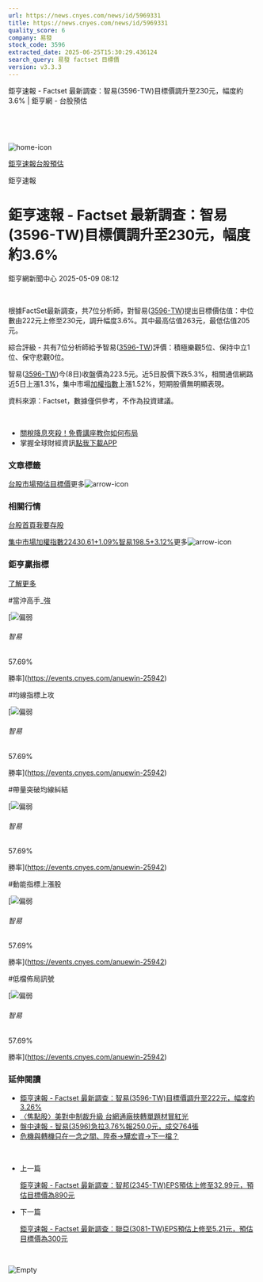 ```yaml
---
url: https://news.cnyes.com/news/id/5969331
title: https://news.cnyes.com/news/id/5969331
quality_score: 6
company: 易發
stock_code: 3596
extracted_date: 2025-06-25T15:30:29.436124
search_query: 易發 factset 目標價
version: v3.3.3
---
```


鉅亨速報 - Factset 最新調查：智易(3596-TW)目標價調升至230元，幅度約3.6% | 鉅亨網 - 台股預估

‌

‌

![home-icon](/assets/icons/breadCrumb/symbol-icon-home.svg)

[鉅亨速報](/news/cat/anue_live)[台股預估](/news/cat/tw_forecast)

鉅亨速報

# 鉅亨速報 - Factset 最新調查：智易(3596-TW)目標價調升至230元，幅度約3.6%

鉅亨網新聞中心 2025-05-09 08:12

‌

根據FactSet最新調查，共7位分析師，對智易([3596-TW](https://www.cnyes.com/twstock/3596))提出目標價估值：中位數由222元上修至230元，調升幅度3.6%。其中最高估值263元，最低估值205元。

綜合評級 - 共有7位分析師給予智易([3596-TW](https://www.cnyes.com/twstock/3596))評價：積極樂觀5位、保持中立1位、保守悲觀0位。

智易([3596-TW](https://www.cnyes.com/twstock/3596))今(8日)收盤價為223.5元。近5日股價下跌5.3%，相關通信網路近5日上漲1.3%，集中市場[加權指數](https://invest.cnyes.com/index/TWS/TSE01)上漲1.52%，短期股價無明顯表現。

資料來源：Factset，數據僅供參考，不作為投資建議。

‌

* [關稅降息夾殺！免費講座教你如何布局](https://www.rsc.com.tw/Cnyes_RSC/SeminarBooking2025InvestmentOutlook.aspx?utm_source=anue&utm_medium=usstocks_end)
* 掌握全球財經資訊[點我下載APP](http://www.cnyes.com/app/?utm_source=mweb&utm_medium=HamMenuBanner&utm_campaign=fixed&utm_content=entr)

### 文章標籤

[台股](https://news.cnyes.com/tag/台股 "台股")[市場預估](https://news.cnyes.com/tag/市場預估 "市場預估")[目標價](https://news.cnyes.com/tag/目標價 "目標價")更多![arrow-icon](/assets/icons/arrows/arrow-down.svg)

### 相關行情

[台股首頁](https://www.cnyes.com/twstock)[我要存股](https://supr.link/8OHaU)

[集中市場加權指數22430.61+1.09%](https://invest.cnyes.com/index/TWS/TSE01)[智易198.5+3.12%](https://www.cnyes.com/twstock/3596)更多![arrow-icon](/assets/icons/arrows/arrow-down.svg)

### 鉅亨贏指標

[了解更多](https://events.cnyes.com/anuewin-25942)

#當沖高手\_強

[![偏弱](/assets/icons/win-indicator/short.svg)

###### 智易

57.69%

勝率](https://events.cnyes.com/anuewin-25942)

#均線指標上攻

[![偏弱](/assets/icons/win-indicator/short.svg)

###### 智易

57.69%

勝率](https://events.cnyes.com/anuewin-25942)

#帶量突破均線糾結

[![偏弱](/assets/icons/win-indicator/short.svg)

###### 智易

57.69%

勝率](https://events.cnyes.com/anuewin-25942)

#動能指標上漲股

[![偏弱](/assets/icons/win-indicator/short.svg)

###### 智易

57.69%

勝率](https://events.cnyes.com/anuewin-25942)

#低檔佈局訊號

[![偏弱](/assets/icons/win-indicator/short.svg)

###### 智易

57.69%

勝率](https://events.cnyes.com/anuewin-25942)

### 延伸閱讀

* [鉅亨速報 - Factset 最新調查：智易(3596-TW)目標價調升至222元，幅度約3.26%](/news/id/5953551)
* [〈焦點股〉美對中制裁升級 台網通廠挾轉單題材冒紅光](/news/id/5946027)
* [盤中速報 - 智易(3596)急拉3.76%報250.0元，成交764張](/news/id/5945596)
* [危機與轉機只在一念之間、陞泰→驊宏資→下一檔？](/news/id/5945124)

‌

* 上一篇

  [鉅亨速報 - Factset 最新調查：智邦(2345-TW)EPS預估上修至32.99元，預估目標價為890元](/news/id/5969933)
* 下一篇

  [鉅亨速報 - Factset 最新調查：聯亞(3081-TW)EPS預估上修至5.21元，預估目標價為300元](/news/id/5968415)

‌

![Empty](/assets/icons/skeleton/empty-image.svg)

‌